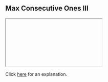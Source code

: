 ##  Max Consecutive Ones III 

<iframe></iframe>

Click [here](Explanation.md) for an explanation.


